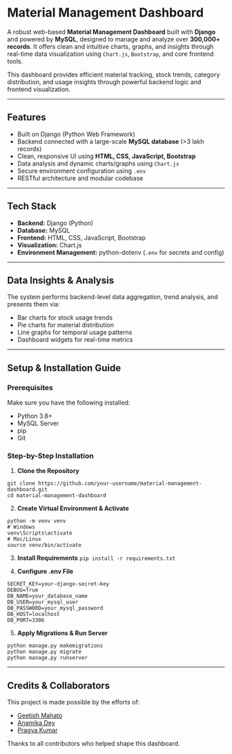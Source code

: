 # Material Management Dashboard

A robust web-based **Material Management Dashboard** built with **Django** and powered by **MySQL**, designed to manage and analyze over **300,000+ records**. It offers clean and intuitive charts, graphs, and insights through real-time data visualization using `Chart.js`, `Bootstrap`, and core frontend tools.

This dashboard provides efficient material tracking, stock trends, category distribution, and usage insights through powerful backend logic and frontend visualization.

---

## Features

- Built on Django (Python Web Framework)
- Backend connected with a large-scale **MySQL database** (>3 lakh records)
- Clean, responsive UI using **HTML, CSS, JavaScript, Bootstrap**
- Data analysis and dynamic charts/graphs using `Chart.js`
- Secure environment configuration using `.env`
- RESTful architecture and modular codebase

---

## Tech Stack

- **Backend:** Django (Python)
- **Database:** MySQL
- **Frontend:** HTML, CSS, JavaScript, Bootstrap
- **Visualization:** Chart.js
- **Environment Management:** python-dotenv (`.env` for secrets and config)

---

## Data Insights & Analysis

The system performs backend-level data aggregation, trend analysis, and presents them via:

- Bar charts for stock usage trends
- Pie charts for material distribution
- Line graphs for temporal usage patterns
- Dashboard widgets for real-time metrics

---

## Setup & Installation Guide

### Prerequisites

Make sure you have the following installed:

- Python 3.8+
- MySQL Server
- pip
- Git

### Step-by-Step Installation

1. **Clone the Repository**

```
git clone https://github.com/your-username/material-management-dashboard.git
cd material-management-dashboard
```

2. **Create Virtual Environment & Activate**
```
python -m venv venv
# Windows
venv\Scripts\activate
# Mac/Linux
source venv/bin/activate
```

3. **Install Requirements**
``` pip install -r requirements.txt ```

4. **Configure .env File**
```
SECRET_KEY=your-django-secret-key
DEBUG=True
DB_NAME=your_database_name
DB_USER=your_mysql_user
DB_PASSWORD=your_mysql_password
DB_HOST=localhost
DB_PORT=3306
```

5. **Apply Migrations & Run Server**
```
python manage.py makemigrations
python manage.py migrate
python manage.py runserver
```

---

## Credits & Collaborators
This project is made possible by the efforts of:
- [Geetish Mahato](https://github.com/GeetishM)
- [Anamika Dey](https://github.com/anamikadey099)
- [Pragya Kumar](https://github.com/Pragya-Kumar)

Thanks to all contributors who helped shape this dashboard.
